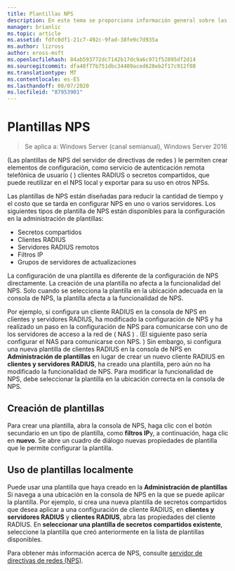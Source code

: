 ```yaml
---
title: Plantillas NPS
description: En este tema se proporciona información general sobre las plantillas de servidor de directivas de redes en Windows Server 2016.
manager: brianlic
ms.topic: article
ms.assetid: fdfc0df1-21c7-492c-9fad-38fe9c7d935a
ms.author: lizross
author: eross-msft
ms.openlocfilehash: 84ab593772dc7142b17dc9a6c971f52895df2d14
ms.sourcegitcommit: dfa48f77b751dbc34409aced628eb2f17c912f08
ms.translationtype: MT
ms.contentlocale: es-ES
ms.lasthandoff: 08/07/2020
ms.locfileid: "87953901"
---
```

# <a name="nps-templates"></a>Plantillas NPS

>Se aplica a: Windows Server (canal semianual), Windows Server 2016

\(Las plantillas de NPS del servidor de directivas de redes \) le permiten crear elementos de configuración, como servicio de autenticación remota telefónica de usuario \( \) clientes RADIUS o secretos compartidos, que puede reutilizar en el NPS local y exportar para su uso en otros NPSs.

Las plantillas de NPS están diseñadas para reducir la cantidad de tiempo y el costo que se tarda en configurar NPS en uno o varios servidores. Los siguientes tipos de plantilla de NPS están disponibles para la configuración en la administración de plantillas:

- Secretos compartidos
- Clientes RADIUS
- Servidores RADIUS remotos
- Filtros IP
- Grupos de servidores de actualizaciones

La configuración de una plantilla es diferente de la configuración de NPS directamente. La creación de una plantilla no afecta a la funcionalidad del NPS. Solo cuando se selecciona la plantilla en la ubicación adecuada en la consola de NPS, la plantilla afecta a la funcionalidad de NPS.

Por ejemplo, si configura un cliente RADIUS en la consola de NPS en clientes y servidores RADIUS, ha modificado la configuración de NPS y ha realizado un paso en la configuración de NPS para comunicarse con uno de los servidores de acceso a la red de \( NAS \) . \(El siguiente paso sería configurar el NAS para comunicarse con NPS. \) Sin embargo, si configura una nueva plantilla de clientes RADIUS en la consola de NPS en **Administración de plantillas** en lugar de crear un nuevo cliente RADIUS en **clientes y servidores RADIUS**, ha creado una plantilla, pero aún no ha modificado la funcionalidad de NPS. Para modificar la funcionalidad de NPS, debe seleccionar la plantilla en la ubicación correcta en la consola de NPS.

## <a name="creating-templates"></a>Creación de plantillas

Para crear una plantilla, abra la consola de NPS, haga clic con el botón secundario en un tipo de plantilla, como **filtros IP**y, a continuación, haga clic en **nuevo**. Se abre un cuadro de diálogo nuevas propiedades de plantilla que le permite configurar la plantilla.

## <a name="using-templates-locally"></a>Uso de plantillas localmente

Puede usar una plantilla que haya creado en la **Administración de plantillas** Si navega a una ubicación en la consola de NPS en la que se puede aplicar la plantilla. Por ejemplo, si crea una nueva plantilla de secretos compartidos que desea aplicar a una configuración de cliente RADIUS, en **clientes y servidores RADIUS** y **clientes RADIUS**, abra las propiedades del cliente RADIUS. En **seleccionar una plantilla de secretos compartidos existente**, seleccione la plantilla que creó anteriormente en la lista de plantillas disponibles.

Para obtener más información acerca de NPS, consulte [servidor de directivas de redes (NPS)](nps-top.md).

